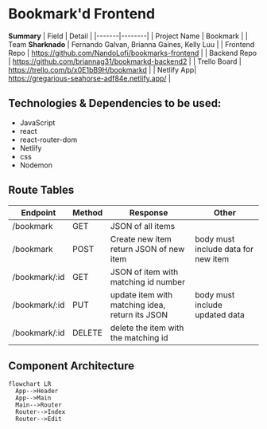 # Bookmark'd Frontend

**Summary**
| Field | Detail |
|-------|--------|
| Project Name | Bookmark |
| Team **Sharknado** | Fernando Galvan, Brianna Gaines, Kelly Luu |
| Frontend Repo | https://github.com/NandoLofi/bookmarks-frontend |
| Backend Repo |  https://github.com/briannag31/bookmarkd-backend2 |
| Trello Board | https://trello.com/b/x0E1bB9H/bookmarkd |
| Netlify App| https://gregarious-seahorse-adf84e.netlify.app/ |

## Technologies & Dependencies to be used:
- JavaScript
- react
- react-router-dom
- Netlify
- css
- Nodemon

## Route Tables

| Endpoint | Method | Response | Other |
| -------- | ------ | -------- | ----- |
| /bookmark | GET | JSON of all items | |
| /bookmark | POST | Create new item return JSON of new item | body must include data for new item |
| /bookmark/:id | GET | JSON of item with matching id number | |
| /bookmark/:id | PUT | update item with matching idea, return its JSON | body must include updated data |
| /bookmark/:id | DELETE | delete the item with the matching id | |

## Component Architecture



```mermaid
flowchart LR
  App-->Header
  App-->Main
  Main-->Router
  Router-->Index
  Router-->Edit
```
